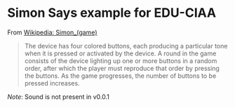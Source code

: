 # Simon Says example for EDU-CIAA
From [Wikipedia: Simon_(game)](https://en.wikipedia.org/wiki/Simon_(game))
>The device has four colored buttons, each producing a particular 
>tone when it is pressed or activated by the 
>device. A round in the game consists of the device lighting up one 
>or more buttons in a random order, after which the player must 
>reproduce that order by pressing the buttons. As the game 
>progresses, the number of buttons to be pressed increases.

_Note_: Sound is not present in v0.0.1